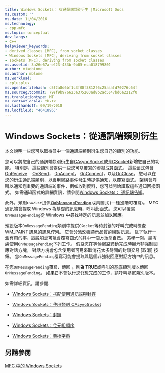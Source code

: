 ```yaml
---
title: Windows Sockets： 從通訊端類別衍生 |Microsoft Docs
ms.custom: ''
ms.date: 11/04/2016
ms.technology:
- cpp-mfc
ms.topic: conceptual
dev_langs:
- C++
helpviewer_keywords:
- derived classes [MFC], from socket classes
- Windows Sockets [MFC], deriving from socket classes
- sockets [MFC], deriving from socket classes
ms.assetid: 3a26e67a-e323-433b-9b05-eca018799801
author: mikeblome
ms.author: mblome
ms.workload:
- cplusplus
ms.openlocfilehash: c562a8d6bf1c3f00f3812f6c25a4afd70276c64f
ms.sourcegitcommit: 799f9b976623a375203ad8b2ad5147bd6a2212f0
ms.translationtype: MT
ms.contentlocale: zh-TW
ms.lasthandoff: 09/19/2018
ms.locfileid: "46418953"
---
```

# <a name="windows-sockets-deriving-from-socket-classes"></a>Windows Sockets：從通訊端類別衍生

本文說明一些您可以取得其中一個通訊端類別衍生您自己的類別的功能。

您可以將您自己的通訊端類別衍生自[CAsyncSocket](../mfc/reference/casyncsocket-class.md)或是[CSocket](../mfc/reference/csocket-class.md)新增您自己的功能。 特別是，這些類別會提供一些您可以覆寫的虛擬成員函式。 這些函式包含[OnReceive](../mfc/reference/casyncsocket-class.md#onreceive)， [OnSend](../mfc/reference/casyncsocket-class.md#onsend)， [OnAccept](../mfc/reference/casyncsocket-class.md#onaccept)， [OnConnect](../mfc/reference/casyncsocket-class.md#onconnect)，以及[OnClose](../mfc/reference/casyncsocket-class.md#onclose)。 您可以在您的衍生通訊端類別，以善用網路事件發生時提供通知，以覆寫函式。 架構會呼叫以通知您重要的通訊端的事件，例如收到資料，您可以開始讀取這些通知回撥函式。 如需通知函式的詳細資訊，請參閱[Windows Sockets： 通訊端告知](../mfc/windows-sockets-socket-notifications.md)。

此外，類別`CSocket`提供[OnMessagePending](../mfc/reference/csocket-class.md#onmessagepending)成員函式 (一種進階可覆寫)。 MFC 通訊端會提取 Windows 為基礎的訊息時，呼叫此函式。 您可以覆寫`OnMessagePending`從 Windows 中尋找特定的訊息並加以回應。

預設版本`OnMessagePending`類別中提供`CSocket`等待封鎖的呼叫完成時檢查 WM_PAINT 訊息的訊息佇列。 它會分派改善顯示品質的繪製訊息。 除了執行一些有用的事，這說明您可能會覆寫函式的其中一個方法您自己。 另舉一例，請考慮使用`OnMessagePending`下列工作。 假設您在等候網路異動完成時顯示非強制回應對話方塊。 對話方塊會包含使用者可用來取消花太多時間的封鎖交易 [取消] 按鈕。 您`OnMessagePending`覆寫可能會提取與這個非強制回應對話方塊中的訊息。

在您`OnMessagePending`覆寫，傳回 **，則為 TRUE**或呼叫的基底類別版本傳回`OnMessagePending`。 如果它不會執行您仍想完成的工作，請呼叫基底類別版本。

如需詳細資訊，請參閱:

- [Windows Sockets：搭配使用通訊端與封存](../mfc/windows-sockets-using-sockets-with-archives.md)

- [Windows Sockets：使用類別 CAsyncSocket](../mfc/windows-sockets-using-class-casyncsocket.md)

- [Windows Sockets：封鎖](../mfc/windows-sockets-blocking.md)

- [Windows Sockets：位元組順序](../mfc/windows-sockets-byte-ordering.md)

- [Windows Sockets：轉換字串](../mfc/windows-sockets-converting-strings.md)

## <a name="see-also"></a>另請參閱

[MFC 中的 Windows Sockets](../mfc/windows-sockets-in-mfc.md)


